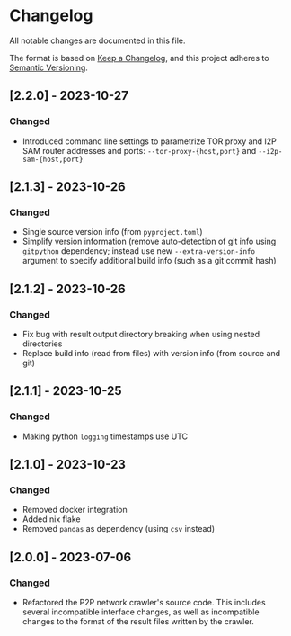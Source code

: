 # Changelog

All notable changes are documented in this file.

The format is based on [Keep a Changelog](https://keepachangelog.com/en/1.0.0/),
and this project adheres to [Semantic Versioning](https://semver.org/spec/v2.0.0.html).

## [2.2.0] - 2023-10-27

### Changed

  - Introduced command line settings to parametrize TOR proxy and I2P SAM router
    addresses and ports: `--tor-proxy-{host,port}` and `--i2p-sam-{host,port}`

## [2.1.3] - 2023-10-26

### Changed

  - Single source version info (from `pyproject.toml`)
  - Simplify version information (remove auto-detection of git info using `gitpython`
    dependency; instead use new `--extra-version-info` argument to specify additional
    build info (such as a git commit hash)

## [2.1.2] - 2023-10-26

### Changed

  - Fix bug with result output directory breaking when using nested directories
  - Replace build info (read from files) with version info (from source and git)

## [2.1.1] - 2023-10-25

### Changed

  - Making python `logging` timestamps use UTC

## [2.1.0] - 2023-10-23

### Changed

  - Removed docker integration
  - Added nix flake
  - Removed `pandas` as dependency (using `csv` instead)

## [2.0.0] - 2023-07-06

### Changed

  - Refactored the P2P network crawler's source code. This includes several incompatible
    interface changes, as well as incompatible changes to the format of the result files
    written by the crawler.
